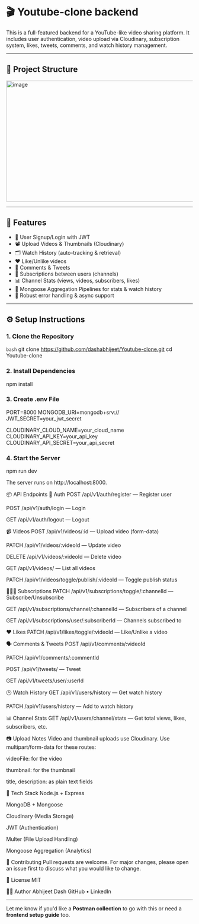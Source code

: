 # 🎬 Youtube-clone backend

This is a full-featured backend for a YouTube-like video sharing platform. It includes user authentication, video upload via Cloudinary, subscription system, likes, tweets, comments, and watch history management.

---

## 📁 Project Structure

<img width="1064" height="326" alt="image" src="https://github.com/user-attachments/assets/d522b469-8af5-4a73-8fba-a0d8d9adb847" />


---

## 🚀 Features

- 🔐 User Signup/Login with JWT
- 📽 Upload Videos & Thumbnails (Cloudinary)
- 🗂 Watch History (auto-tracking & retrieval)
- ❤️ Like/Unlike videos
- 💬 Comments & Tweets
- 🔄 Subscriptions between users (channels)
- 📊 Channel Stats (views, videos, subscribers, likes)
- 🧠 Mongoose Aggregation Pipelines for stats & watch history
- 🧪 Robust error handling & async support

---

## ⚙️ Setup Instructions

### 1. Clone the Repository

```bash```
git clone https://github.com/dashabhijeet/Youtube-clone.git
cd Youtube-clone

### 2. Install Dependencies

npm install

### 3. Create .env File

PORT=8000
MONGODB_URI=mongodb+srv://<your-db-connection-string>
JWT_SECRET=your_jwt_secret

CLOUDINARY_CLOUD_NAME=your_cloud_name
CLOUDINARY_API_KEY=your_api_key
CLOUDINARY_API_SECRET=your_api_secret

### 4. Start the Server

npm run dev

The server runs on http://localhost:8000.

📦 API Endpoints
🔑 Auth
POST /api/v1/auth/register — Register user

POST /api/v1/auth/login — Login

GET /api/v1/auth/logout — Logout

📹 Videos
POST /api/v1/videos/:id — Upload video (form-data)

PATCH /api/v1/videos/:videoId — Update video

DELETE /api/v1/videos/:videoId — Delete video

GET /api/v1/videos/ — List all videos

PATCH /api/v1/videos/toggle/publish/:videoId — Toggle publish status

🧑‍🤝‍🧑 Subscriptions
PATCH /api/v1/subscriptions/toggle/:channelId — Subscribe/Unsubscribe

GET /api/v1/subscriptions/channel/:channelId — Subscribers of a channel

GET /api/v1/subscriptions/user/:subscriberId — Channels subscribed to

❤️ Likes
PATCH /api/v1/likes/toggle/:videoId — Like/Unlike a video

🗣 Comments & Tweets
POST /api/v1/comments/:videoId

PATCH /api/v1/comments/:commentId

POST /api/v1/tweets/ — Tweet

GET /api/v1/tweets/user/:userId

🕒 Watch History
GET /api/v1/users/history — Get watch history

PATCH /api/v1/users/history — Add to watch history

📊 Channel Stats
GET /api/v1/users/channel/stats — Get total views, likes, subscribers, etc.

📷 Upload Notes
Video and thumbnail uploads use Cloudinary. Use multipart/form-data for these routes:

videoFile: for the video

thumbnail: for the thumbnail

title, description: as plain text fields

📌 Tech Stack
Node.js + Express

MongoDB + Mongoose

Cloudinary (Media Storage)

JWT (Authentication)

Multer (File Upload Handling)

Mongoose Aggregation (Analytics)

🙌 Contributing
Pull requests are welcome. For major changes, please open an issue first to discuss what you would like to change.

📄 License
MIT

🧑‍💻 Author
Abhijeet Dash
GitHub • LinkedIn


---

Let me know if you'd like a **Postman collection** to go with this or need a **frontend setup guide** too.


